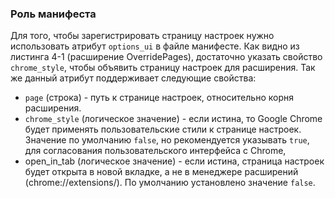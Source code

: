 ### Роль манифеста

Для того, чтобы зарегистрировать страницу настроек нужно использовать атрибут `options_ui` в файле манифесте. Как видно из листинга 4-1 \(расширение OverridePages\), достаточно указать свойство `chrome_style`, чтобы объявить страницу настроек для расширения. Так же данный атрибут поддерживает следующие свойства:

* `page` \(строка\) - путь к странице настроек, относительно корня расширения.
* `chrome_style` \(логическое значение\) - если истина, то Google Chrome будет применять пользовательские стили к странице настроек. Значение по умолчанию `false`, но рекомендуется указывать `true`, для согласования пользовательского интерфейса с Chrome,
* open\_in\_tab \(логическое значение\) - если истина, страница настроек будет открыта в новой вкладке, а не в менеджере расширений \(chrome://extensions/\). По умолчанию установлено значение `false`.



